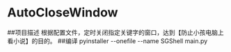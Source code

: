 # AutoCloseWindow
##项目描述
根据配置文件，定时关闭指定关键字的窗口，达到【防止小孩电脑上看小说】的目的。
##编译
pyinstaller --onefile --name SGShell main.py